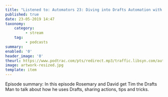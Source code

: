 ```yaml
---
title: "Listened to: Automators 23: Diving into Drafts Automation with Tim “The Drafts Man” Nahumck"
published: true
date: 23-05-2019 14:47
taxonomy:
    category:
         - stream
    tag:
         - podcasts
summary:
enabled: '0'
header_image: '0'
theurl: https://www.podtrac.com/pts/redirect.mp3/traffic.libsyn.com/automatorsrelay/automators023.mp3
image: artwork-resized.jpg
template: item
---
```

 
Episode summary: In this episode Rosemary and David get Tim the Drafts Man to talk about how he uses Drafts, sharing actions, tips and tricks.
